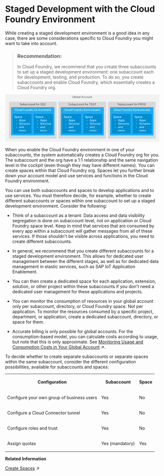<!-- loio1c5f810ac8b84068a6936d02bc9aeea9 -->

# Staged Development with the Cloud Foundry Environment

While creating a staged development environment is a good idea in any case, there are some considerations specific to Cloud Foundry you might want to take into account.

> ### Recommendation:  
> In Cloud Foundry, we recommend that you create three subaccounts to set up a staged development environment: one subaccount each for development, testing, and production. To do so, you create subaccounts and enable Cloud Foundry, which essentially creates a Cloud Foundry org.

![](images/Account_Model_Cloud_Foundry_d5dd29c.png)

When you enable the Cloud Foundry environment in one of your subaccounts, the system automatically creates a Cloud Foundry org for you. The subaccount and the org have a 1:1 relationship and the same navigation level in the cockpit \(even though they may have different names\). You can create spaces within that Cloud Foundry org. Spaces let you further break down your account model and use services and functions in the Cloud Foundry environment.

You can use both subaccounts and spaces to develop applications and to use services. You must therefore decide, for example, whether to create different subaccounts or spaces within one subaccount to set up a staged development environment. Consider the following:

-   Think of a subaccount as a tenant: Data access and data visibility segregation is done on subaccount level, not on application or Cloud Foundry space level. Keep in mind that services that are consumed by every app within a subaccount will gather messages from all of these services. If those shouldn't be visible across applications, you need to create different subaccounts.

-   In general, we recommend that you create different subaccounts for a staged development environment. This allows for dedicated user management between the different stages, as well as for dedicated data management in elastic services, such as SAP IoT Application Enablement.

-   You can then create a dedicated space for each application, extension, solution, or other project within these subaccounts if you don't need a dedicated user management for these applications and projects.

-   You can monitor the consumption of resources in your global account only per subaccount, directory, or Cloud Foundry space. Not per application. To monitor the resources consumed by a specific project, department, or application, create a dedicated subaccount, directory, or space for them.

-   Accurate billing is only possible for global accounts. For the consumption-based model, you can calculate costs according to usage, but note that this is only approximate. See [Monitoring Usage and Consumption Costs in Your Global Account](https://help.sap.com/viewer/65de2977205c403bbc107264b8eccf4b/Cloud/en-US/de6f0db8919f4e6f97e54bc4ddaf2ab8.html "SAP BTP cockpit supports advanced usage and cost monitoring of services in your global account. You can compare the usage and costs of multiple services and subaccounts, see monthly trends, and drill into subaccounts and service plans for detailed information.") :arrow_upper_right:.


To decide whether to create separate subaccounts or separate spaces within the same subaccount, consider the different configuration possibilities, available for subaccounts and spaces:


<table>
<tr>
<th valign="top">

Configuration

</th>
<th valign="top">

Subaccount

</th>
<th valign="top">

Space

</th>
</tr>
<tr>
<td valign="top">

Configure your own group of business users

</td>
<td valign="top">

Yes

</td>
<td valign="top">

No

</td>
</tr>
<tr>
<td valign="top">

Configure a Cloud Connector tunnel

</td>
<td valign="top">

Yes

</td>
<td valign="top">

No

</td>
</tr>
<tr>
<td valign="top">

Configure roles and trust

</td>
<td valign="top">

Yes

</td>
<td valign="top">

No

</td>
</tr>
<tr>
<td valign="top">

Assign quotas

</td>
<td valign="top">

Yes \(mandatory\)

</td>
<td valign="top">

Yes

</td>
</tr>
</table>

**Related Information**  


[Create Spaces](https://help.sap.com/viewer/65de2977205c403bbc107264b8eccf4b/Cloud/en-US/2f6ed22ccf424dae84345f4500c2d8ea.html "Create spaces in your Cloud Foundry organization using the SAP BTP cockpit. In a space, you can deploy and maintain applications, and connect them to services.") :arrow_upper_right:

